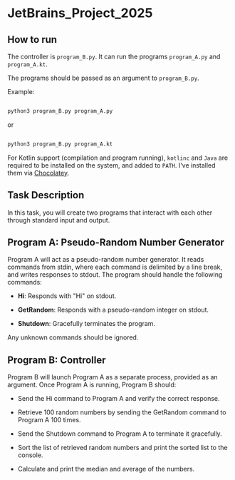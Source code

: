 
# JetBrains_Project_2025

  

## How to run

The controller is `program_B.py`. It can run the programs ``program_A.py`` and ``program_A.kt``.

The programs should be passed as an argument to `program_B.py`.

Example:

```bash

python3 program_B.py program_A.py

```

or

```bash

python3 program_B.py program_A.kt

```

For Kotlin support (compilation and program running), `kotlinc` and `Java` are required to be installed on the system, and added to `PATH`.
I've installed them via [Chocolatey]("https://chocolatey.org/install").


## Task Description

  

In this task, you will create two programs that interact with each other through standard input and output.

  
  

## Program A: Pseudo-Random Number Generator

  

Program A will act as a pseudo-random number generator. It reads commands from stdin, where each command is delimited by a line break, and writes responses to stdout. The program should handle the following commands:

  

  

-  **Hi**: Responds with "Hi" on stdout.

  

-  **GetRandom**: Responds with a pseudo-random integer on stdout.

  

-  **Shutdown**: Gracefully terminates the program.

  

Any unknown commands should be ignored.

  

  

## Program B: Controller

  

Program B will launch Program A as a separate process, provided as an argument. Once Program A is running, Program B should:

  

  

- Send the Hi command to Program A and verify the correct response.

  

- Retrieve 100 random numbers by sending the GetRandom command to Program A 100 times.

  

- Send the Shutdown command to Program A to terminate it gracefully.

  

- Sort the list of retrieved random numbers and print the sorted list to the console.

  

- Calculate and print the median and average of the numbers.